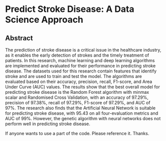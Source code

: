 # Predict Stroke Disease: A Data Science Approach

## Abstract
The prediction of stroke disease is a critical issue in the healthcare industry, as it enables the early detection of strokes and the timely treatment of patients. In this research, machine learning and deep learning algorithms are implemented and evaluated for their performance in predicting stroke disease. The datasets used for this research contain features that identify stroke and are used to train and test the model. The algorithms are evaluated based on their accuracy, precision, recall, F1-score, and Area Under Curve (AUC) values. The results show that the best overall model for predicting stroke disease is the Random Forest algorithm with minmax scalar and Randomised Cross Validation, with an accuracy of 97.29%, precision of 97.38%, recall of 97.29%, F1-score of 97.29%, and AUC of 97%. The research also finds that the Artificial Neural Network is suitable for predicting stroke disease, with 95.43 on all four-evaluation metrics and AUC of 99%. However, the genetic algorithm with neural networks does not perform well in predicting stroke disease.

If anyone wants to use a part of the code. Please reference it. Thanks.
